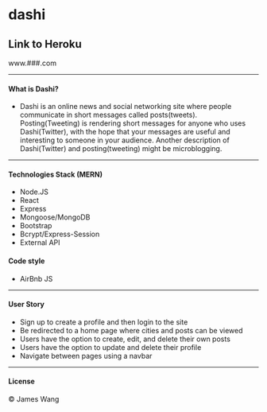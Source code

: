 # dashi

## Link to Heroku
www.###.com

-------------------------------------------
#### What is Dashi?

- Dashi is an online news and social networking site where people communicate in short messages called posts(tweets). Posting(Tweeting) is rendering short messages for anyone who uses Dashi(Twitter), with the hope that your messages are useful and interesting to someone in your audience. Another description of Dashi(Twitter) and posting(tweeting) might be microblogging.
-------------------------------------------

#### Technologies Stack (MERN)
- Node.JS
- React
- Express
- Mongoose/MongoDB
- Bootstrap
- Bcrypt/Express-Session
- External API

#### Code style
- AirBnb JS

-----------------------------------------------------------------------------------
#### User Story
- Sign up to create a profile and then login to the site
- Be redirected to a home page where cities and posts can be viewed
- Users have the option to create, edit, and delete their own posts
- Users have the option to update and delete their profile
- Navigate between pages using a navbar


-------------------------------------------------------------------------------------------

#### License
© James Wang







